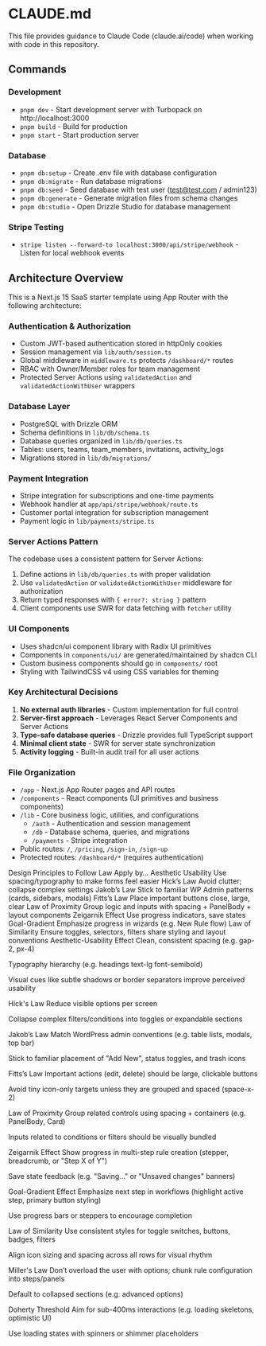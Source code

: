 # CLAUDE.md

This file provides guidance to Claude Code (claude.ai/code) when working with code in this repository.

## Commands

### Development
- `pnpm dev` - Start development server with Turbopack on http://localhost:3000
- `pnpm build` - Build for production
- `pnpm start` - Start production server

### Database
- `pnpm db:setup` - Create .env file with database configuration
- `pnpm db:migrate` - Run database migrations
- `pnpm db:seed` - Seed database with test user (test@test.com / admin123)
- `pnpm db:generate` - Generate migration files from schema changes
- `pnpm db:studio` - Open Drizzle Studio for database management

### Stripe Testing
- `stripe listen --forward-to localhost:3000/api/stripe/webhook` - Listen for local webhook events

## Architecture Overview

This is a Next.js 15 SaaS starter template using App Router with the following architecture:

### Authentication & Authorization
- Custom JWT-based authentication stored in httpOnly cookies
- Session management via `lib/auth/session.ts`
- Global middleware in `middleware.ts` protects `/dashboard/*` routes
- RBAC with Owner/Member roles for team management
- Protected Server Actions using `validatedAction` and `validatedActionWithUser` wrappers

### Database Layer
- PostgreSQL with Drizzle ORM
- Schema definitions in `lib/db/schema.ts`
- Database queries organized in `lib/db/queries.ts`
- Tables: users, teams, team_members, invitations, activity_logs
- Migrations stored in `lib/db/migrations/`

### Payment Integration
- Stripe integration for subscriptions and one-time payments
- Webhook handler at `app/api/stripe/webhook/route.ts`
- Customer portal integration for subscription management
- Payment logic in `lib/payments/stripe.ts`

### Server Actions Pattern
The codebase uses a consistent pattern for Server Actions:
1. Define actions in `lib/db/queries.ts` with proper validation
2. Use `validatedAction` or `validatedActionWithUser` middleware for authorization
3. Return typed responses with `{ error?: string }` pattern
4. Client components use SWR for data fetching with `fetcher` utility

### UI Components
- Uses shadcn/ui component library with Radix UI primitives
- Components in `components/ui/` are generated/maintained by shadcn CLI
- Custom business components should go in `components/` root
- Styling with TailwindCSS v4 using CSS variables for theming

### Key Architectural Decisions
1. **No external auth libraries** - Custom implementation for full control
2. **Server-first approach** - Leverages React Server Components and Server Actions
3. **Type-safe database queries** - Drizzle provides full TypeScript support
4. **Minimal client state** - SWR for server state synchronization
5. **Activity logging** - Built-in audit trail for all user actions

### File Organization
- `/app` - Next.js App Router pages and API routes
- `/components` - React components (UI primitives and business components)
- `/lib` - Core business logic, utilities, and configurations
  - `/auth` - Authentication and session management
  - `/db` - Database schema, queries, and migrations
  - `/payments` - Stripe integration
- Public routes: `/`, `/pricing`, `/sign-in`, `/sign-up`
- Protected routes: `/dashboard/*` (requires authentication)




Design Principles to Follow
Law	Apply by…
Aesthetic Usability	Use spacing/typography to make forms feel easier
Hick’s Law	Avoid clutter; collapse complex settings
Jakob’s Law	Stick to familiar WP Admin patterns (cards, sidebars, modals)
Fitts’s Law	Place important buttons close, large, clear
Law of Proximity	Group logic and inputs with spacing + PanelBody + layout components
Zeigarnik Effect	Use progress indicators, save states
Goal-Gradient	Emphasize progress in wizards (e.g. New Rule flow)
Law of Similarity	Ensure toggles, selectors, filters share styling and layout conventions
Aesthetic-Usability Effect
Clean, consistent spacing (e.g. gap-2, px-4)

Typography hierarchy (e.g. headings text-lg font-semibold)

Visual cues like subtle shadows or border separators improve perceived usability

Hick's Law
Reduce visible options per screen

Collapse complex filters/conditions into toggles or expandable sections

Jakob’s Law
Match WordPress admin conventions (e.g. table lists, modals, top bar)

Stick to familiar placement of "Add New", status toggles, and trash icons

Fitts’s Law
Important actions (edit, delete) should be large, clickable buttons

Avoid tiny icon-only targets unless they are grouped and spaced (space-x-2)

Law of Proximity
Group related controls using spacing + containers (e.g. PanelBody, Card)

Inputs related to conditions or filters should be visually bundled

Zeigarnik Effect
Show progress in multi-step rule creation (stepper, breadcrumb, or "Step X of Y")

Save state feedback (e.g. "Saving..." or "Unsaved changes" banners)

Goal-Gradient Effect
Emphasize next step in workflows (highlight active step, primary button styling)

Use progress bars or steppers to encourage completion

Law of Similarity
Use consistent styles for toggle switches, buttons, badges, filters

Align icon sizing and spacing across all rows for visual rhythm

Miller's Law
Don’t overload the user with options; chunk rule configuration into steps/panels

Default to collapsed sections (e.g. advanced options)

Doherty Threshold
Aim for sub-400ms interactions (e.g. loading skeletons, optimistic UI)

Use loading states with spinners or shimmer placeholders